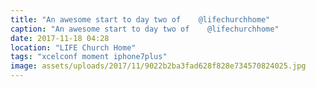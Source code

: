 ```yaml
---
title: "An awesome start to day two of    @lifechurchhome"
caption: "An awesome start to day two of    @lifechurchhome"
date: 2017-11-18 04:28
location: "LIFE Church Home"
tags: "xcelconf moment iphone7plus"
image: assets/uploads/2017/11/9022b2ba3fad628f828e734570824025.jpg
---
```

